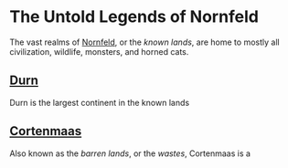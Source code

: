 # The Untold Legends of Nornfeld
The vast realms of [Nornfeld](lore/nornfeld.md#nornfeld), or the *known lands*, are home to mostly all civilization, wildlife, monsters, and horned cats.


## [Durn](lore/durn.md#durn)
Durn is the largest continent in the known lands


## [Cortenmaas](lore/cortenmaas.md#cortenmaas)
Also known as the *barren lands*, or the *wastes*, Cortenmaas is a
